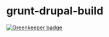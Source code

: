 # grunt-drupal-build

[![Greenkeeper badge](https://badges.greenkeeper.io/CraigGardener/grunt-drupal-build.svg)](https://greenkeeper.io/)
